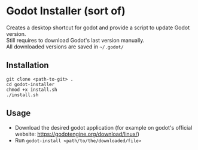 # Godot Installer (sort of)

Creates a desktop shortcut for godot and provide a script to update Godot version. \
Still requires to download Godot's last version manually. \
All downloaded versions are saved in ```~/.godot/```


## Installation
```
git clone <path-to-git> .
cd godot-installer
chmod +x install.sh
./install.sh
```

## Usage

* Download the desired godot application (for example on godot's official website: https://godotengine.org/download/linux/)
* Run ```godot-install <path/to/the/downloaded/file>```
